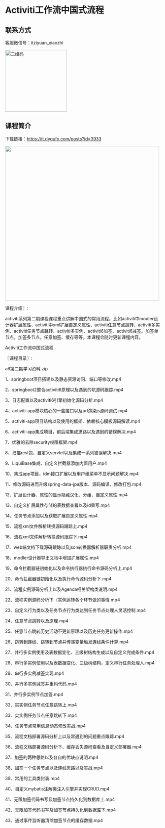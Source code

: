 # Activiti工作流中国式流程

## 联系方式

客服微信号：itziyuan_xiaozhi

<img src="https://ziyuanyun.oss-cn-guangzhou.aliyuncs.com/common/20240614073449/666b82192834a.jpg" width="200" height="200" alt="二维码">

## 课程简介

下载链接：https://it.dyqufx.com/posts?id=3933

<img src="https://ziyuanyun.oss-cn-guangzhou.aliyuncs.com/yun/20240515185422/6644945e218a9.jpg" width="500" alt="">

  课程介绍〗:

 activiti系列第二期课程课程重点讲解中国式的常用流程，比如activiti中modler设计器扩展属性、activiti中xml扩展自定义属性、activiti任意节点跳转、activiti多实例、activiti任务节点跳转、activiti多实例、activiti6加签、activiti6减签。加签单节点，加签多节点。任意加签、缓存等等。本课程会随时更新课程内容。

 Activiti工作流中国式流程



 〖课程目录〗:

 a6第二期学习资料.zip

 1、springboot项目搭建以及静态资源访问、端口等修改.mp4

 2、springboot2整合activiti6原理以及遇到的坑源码跟踪.mp4

 3、日志配置以及activiti6引擎初始化源码分析.mp4

 4、activiti-app模块核心的一些接口以及url渲染js源码调试.mp4

 5、activiti-app项目结构以及使用的框架、依赖核心模板源码解读.mp4

 6、activiti-app集成项目，前后端集成思路以及遇到的错误解决.mp4

 7、优雅的去除security权限框架.mp4

 8、扫描rest包、自定义servlet以及集成一系列错误解决.mp4

 9、LiquiBase集成、自定义拦截器添加内置用户.mp4

 10、集成app项目，idm接口扩展以及用户组菜单不显示问题解决.mp4

 11、修改源码进而升级spring-data-jpa版本、源码编译、修改打包.mp4

 12、扩展设计器、属性的显示隐藏汉化、分组、自定义属性.mp4

 13、自定义扩展属性存储的表数据查看以及id重写.mp4

 14、任务节点添加以及获取扩展自定义属性.mp4

 15、流程xml文件解析转换源码跟踪上.mp4

 16、流程xml文件解析转换源码跟踪下.mp4

 17、web端文档下载源码跟踪以及json转换器解析器职责分析.mp4

 18、modler设计器导出文档中增加扩展属性.mp4

 19、命令拦截器链初始化以及命令执行器执行命令源码分析上.mp4

 20、命令拦截器链初始化以及执行命令源码分析下.mp4

 21、流程实例源码分析上以及Agenda相关架构类说明.mp4

 22、流程实例源码分析下（实例运转各个环节做的事情.mp4

 23、自定义行为类以及任务节点行为类达到任务节点处理人灵活控制.mp4

 24、任意节点跳转以及原理.mp4

 25、任意节点跳转历史活动不更新原理以及历史任务更新操作.mp4

 26、跳转到连线、跳转到节点并传递变量触发连线条件计算.mp4

 27、并行多实例使用及表数据变化、三级树结构生成以及自定义完成条件.mp4

 28、串行多实例使用以及表数据变化、三级树结构，定义串行任务处理人.mp4

 29、串行多实例减签实现.mp4

 30、并行多实例减签并重构代码.mp4

 31、并行多实例节点加签.mp4

 32、实实例任务节点任意跳转上.mp4

 33、实实例任务节点任意跳转下.mp4

 34、任务节点常用信息动态修改实战.mp4

 35、流程文档部署源码分析上以及常遇到的问题重点跟踪.mp4

 36、流程文档部署源码分析下、缓存丢失源码查看及自定义部署器.mp4

 37、加签的两种思路以及各自的优缺点说明.mp4

 38、加签一个任务节点以及连线思路以及实战.mp4

 39、常用的工具类封装.mp4

 40、自定义mybatis注解类注入引擎并实现CRUD.mp4

 41、无限加签代码书写及加签节点持久化到数据库上.mp4

 42、无限加签代码书写及加签节点持久化到数据库下.mp4

 43、通过事件监听器清除加签节点的缓存数据.mp4

  